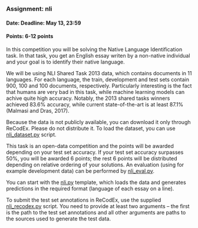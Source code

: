 ### Assignment: nli
#### Date: Deadline: May 13, 23:59
#### Points: 6-12 points

In this competition you will be solving the Native Language Identification
task. In that task, you get an English essay writen by a non-native individual
and your goal is to identify their native language.

We will be using NLI Shared Task 2013 data, which contains documents in 11
languages. For each language, the train, development and test sets contain
900, 100 and 100 documents, respectively. Particularly interesting is the fact
that humans are very bad in this task, while machine learning models can achive
quite high accuracy. Notably, the 2013 shared tasks winners achieved 83.6%
accuracy, while current state-of-the-art is at least 87.1% (Malmasi and Dras,
2017).

Because the data is not publicly available, you can download it only through
ReCodEx. Please do not distribute it. To load the dataset, you can use
[nli_dataset.py](https://github.com/ufal/npfl114/tree/past-1718/labs/10/nli_dataset.py)
script.

This task is an open-data competition and the points will be awarded depending on your
test set accuracy. If your test set accuracy surpasses 50%, you will be
awarded 6 points; the rest 6 points will be distributed depending on relative
ordering of your solutions. An evaluation (using for example development data)
can be performed by [nli_eval.py](https://github.com/ufal/npfl114/tree/past-1718/labs/10/nli_eval.py).

You can start with the
[nli.py](https://github.com/ufal/npfl114/tree/past-1718/labs/10/nli.py)
template, which loads the data and generates predictions in the required format
(language of each essay on a line).

To submit the test set annotations in ReCodEx, use the supplied
[nli_recodex.py](https://github.com/ufal/npfl114/tree/past-1718/labs/10/nli_recodex.py)
script. You need to provide at least two arguments – the first is the path to
the test set annotations and all other arguments are paths to the sources used
to generate the test data.
